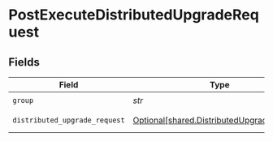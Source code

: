 # PostExecuteDistributedUpgradeRequest


## Fields

| Field                                                                                          | Type                                                                                           | Required                                                                                       | Description                                                                                    |
| ---------------------------------------------------------------------------------------------- | ---------------------------------------------------------------------------------------------- | ---------------------------------------------------------------------------------------------- | ---------------------------------------------------------------------------------------------- |
| `group`                                                                                        | *str*                                                                                          | :heavy_check_mark:                                                                             | Group to upgrade                                                                               |
| `distributed_upgrade_request`                                                                  | [Optional[shared.DistributedUpgradeRequest]](../../models/shared/distributedupgraderequest.md) | :heavy_minus_sign:                                                                             | distributedUpgrade object                                                                      |